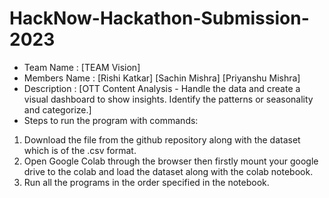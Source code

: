 # HackNow-Hackathon-Submission-2023

* Team Name : [TEAM Vision]
* Members Name : [Rishi Katkar] [Sachin Mishra] [Priyanshu Mishra]
* Description : [OTT Content Analysis - Handle the data and create a visual dashboard to show insights. Identify the patterns or seasonality and categorize.]
* Steps to run the program with commands:
1) Download the file from the github repository along with the dataset which is of the .csv format.
2) Open Google Colab through the browser then firstly mount your google drive to the colab and load the dataset along with the colab notebook.
3) Run all the programs in the order specified in the notebook. 

